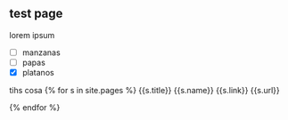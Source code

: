 
## test page 

lorem ipsum

- [ ] manzanas
- [ ] papas
- [x] platanos

tihs cosa
{% for s in site.pages %}
    {{s.title}}
    {{s.name}}
    {{s.link}}
    {{s.url}}

{% endfor %}
